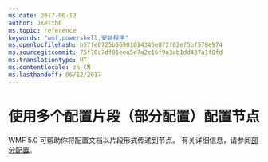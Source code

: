```yaml
---
ms.date: 2017-06-12
author: JKeithB
ms.topic: reference
keywords: "wmf,powershell,安装程序"
ms.openlocfilehash: b57fe0725b56981014346e872f62ef5bf578e974
ms.sourcegitcommit: 75f70c7df01eea5e7a2c16f9a3ab1dd437a1f8fd
ms.translationtype: HT
ms.contentlocale: zh-CN
ms.lasthandoff: 06/12/2017
---
```

<a id="configure-node-with-multiple-configuration-fragments-partial-configurations" class="xliff"></a>
# 使用多个配置片段（部分配置）配置节点

WMF 5.0 可帮助你将配置文档以片段形式传递到节点。 有关详细信息，请参阅[部分配置](https://msdn.microsoft.com/powershell/dsc/partialconfigs)。

